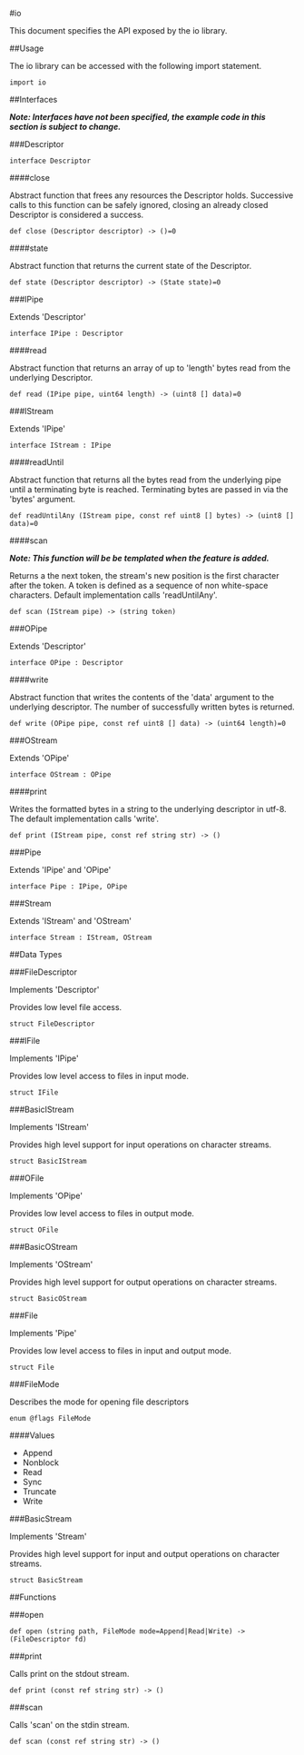 #io

This document specifies the API exposed by the io library.



##Usage

The io library can be accessed with the following import statement.
```
import io
```



##Interfaces

**_Note: Interfaces have not been specified, the example code in this section is subject to change._**


###Descriptor

```
interface Descriptor
```

####close

Abstract function that frees any resources the Descriptor holds. Successive calls to this function can be safely ignored, closing an already closed Descriptor is considered a success.

```
def close (Descriptor descriptor) -> ()=0
```

####state

Abstract function that returns the current state of the Descriptor.

```
def state (Descriptor descriptor) -> (State state)=0
```


###IPipe

Extends 'Descriptor'

```
interface IPipe : Descriptor
```

####read

Abstract function that returns an array of up to 'length' bytes read from the underlying Descriptor.

```
def read (IPipe pipe, uint64 length) -> (uint8 [] data)=0
```


###IStream

Extends 'IPipe'

```
interface IStream : IPipe
```

####readUntil

Abstract function that returns all the bytes read from the underlying pipe until a terminating byte is reached. Terminating bytes are passed in via the 'bytes' argument.

```
def readUntilAny (IStream pipe, const ref uint8 [] bytes) -> (uint8 [] data)=0
```

####scan

_**Note: This function will be be templated when the feature is added.**_

Returns a the next token, the stream's new position is the first character after the token. A token is defined as a sequence of non white-space characters. Default implementation calls 'readUntilAny'.

```
def scan (IStream pipe) -> (string token)
```


###OPipe

Extends 'Descriptor'

```
interface OPipe : Descriptor
```

####write

Abstract function that writes the contents of the 'data' argument to the underlying descriptor. The number of successfully written bytes is returned.

```
def write (OPipe pipe, const ref uint8 [] data) -> (uint64 length)=0
```


###OStream

Extends 'OPipe'

```
interface OStream : OPipe
```

####print

Writes the formatted bytes in a string to the underlying descriptor in utf-8. The default implementation calls 'write'.

```
def print (IStream pipe, const ref string str) -> ()
```


###Pipe

Extends 'IPipe' and 'OPipe'

```
interface Pipe : IPipe, OPipe
```


###Stream

Extends 'IStream' and 'OStream'

```
interface Stream : IStream, OStream
```



##Data Types


###FileDescriptor

Implements 'Descriptor'

Provides low level file access.

```
struct FileDescriptor
```


###IFile

Implements 'IPipe'

Provides low level access to files in input mode.

```
struct IFile
```


###BasicIStream

Implements 'IStream'

Provides high level support for input operations on character streams.

```
struct BasicIStream
```


###OFile

Implements 'OPipe'

Provides low level access to files in output mode.

```
struct OFile
```


###BasicOStream

Implements 'OStream'

Provides high level support for output operations on character streams.

```
struct BasicOStream
```


###File

Implements 'Pipe'

Provides low level access to files in input and output mode.

```
struct File
```


###FileMode

Describes the mode for opening file descriptors

```
enum @flags FileMode
```

####Values
 - Append
 - Nonblock
 - Read
 - Sync
 - Truncate
 - Write


###BasicStream

Implements 'Stream'

Provides high level support for input and output operations on character streams.

```
struct BasicStream
```




##Functions


###open

```
def open (string path, FileMode mode=Append|Read|Write) -> (FileDescriptor fd)
```


###print

Calls print on the stdout stream.

```
def print (const ref string str) -> ()
```


###scan

Calls 'scan' on the stdin stream.

```
def scan (const ref string str) -> ()
```